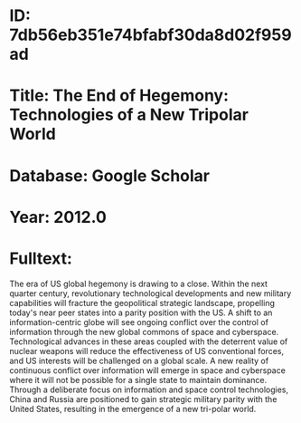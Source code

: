 # ID: 7db56eb351e74bfabf30da8d02f959ad
# Title: The End of Hegemony: Technologies of a New Tripolar World
# Database: Google Scholar
# Year: 2012.0
# Fulltext:
The era of US global hegemony is drawing to a close.
Within the next quarter century, revolutionary technological developments and new military capabilities will fracture the geopolitical strategic landscape, propelling today's near peer states into a parity position with the US.
A shift to an information-centric globe will see ongoing conflict over the control of information through the new global commons of space and cyberspace.
Technological advances in these areas coupled with the deterrent value of nuclear weapons will reduce the effectiveness of US conventional forces, and US interests will be challenged on a global scale.
A new reality of continuous conflict over information will emerge in space and cyberspace where it will not be possible for a single state to maintain dominance.
Through a deliberate focus on information and space control technologies, China and Russia are positioned to gain strategic military parity with the United States, resulting in the emergence of a new tri-polar world.